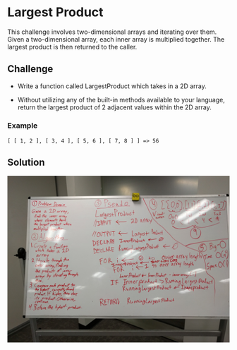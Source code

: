 # Largest Product

This challenge involves two-dimensional arrays and iterating over them. Given
a two-dimensional array, each inner array is multiplied together. The largest
product is then returned to the caller.

## Challenge

* Write a function called LargestProduct which takes in a 2D array.

* Without utilizing any of the built-in methods available to your language,
return the largest product of 2 adjacent values within the 2D array.

### Example

    [ [ 1, 2 ], [ 3, 4 ], [ 5, 6 ], [ 7, 8 ] ] => 56

## Solution

![Solution Whiteboard Photo](/assets/LargestProduct.jpg)